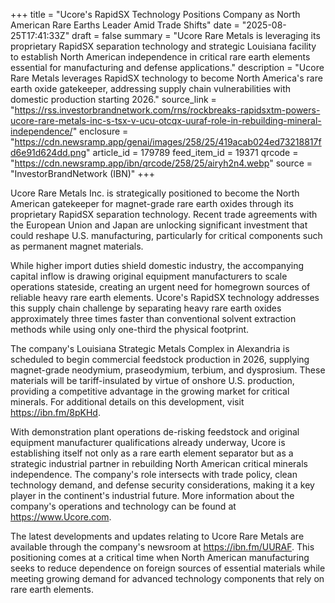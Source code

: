 +++
title = "Ucore's RapidSX Technology Positions Company as North American Rare Earths Leader Amid Trade Shifts"
date = "2025-08-25T17:41:33Z"
draft = false
summary = "Ucore Rare Metals is leveraging its proprietary RapidSX separation technology and strategic Louisiana facility to establish North American independence in critical rare earth elements essential for manufacturing and defense applications."
description = "Ucore Rare Metals leverages RapidSX technology to become North America's rare earth oxide gatekeeper, addressing supply chain vulnerabilities with domestic production starting 2026."
source_link = "https://rss.investorbrandnetwork.com/rns/rockbreaks-rapidsxtm-powers-ucore-rare-metals-inc-s-tsx-v-ucu-otcqx-uuraf-role-in-rebuilding-mineral-independence/"
enclosure = "https://cdn.newsramp.app/genai/images/258/25/419acab024ed73218817fd6e91d624dd.png"
article_id = 179789
feed_item_id = 19371
qrcode = "https://cdn.newsramp.app/ibn/qrcode/258/25/airyh2n4.webp"
source = "InvestorBrandNetwork (IBN)"
+++

<p>Ucore Rare Metals Inc. is strategically positioned to become the North American gatekeeper for magnet-grade rare earth oxides through its proprietary RapidSX separation technology. Recent trade agreements with the European Union and Japan are unlocking significant investment that could reshape U.S. manufacturing, particularly for critical components such as permanent magnet materials.</p><p>While higher import duties shield domestic industry, the accompanying capital inflow is drawing original equipment manufacturers to scale operations stateside, creating an urgent need for homegrown sources of reliable heavy rare earth elements. Ucore's RapidSX technology addresses this supply chain challenge by separating heavy rare earth oxides approximately three times faster than conventional solvent extraction methods while using only one-third the physical footprint.</p><p>The company's Louisiana Strategic Metals Complex in Alexandria is scheduled to begin commercial feedstock production in 2026, supplying magnet-grade neodymium, praseodymium, terbium, and dysprosium. These materials will be tariff-insulated by virtue of onshore U.S. production, providing a competitive advantage in the growing market for critical minerals. For additional details on this development, visit <a href="https://ibn.fm/8pKHd" rel="nofollow" target="_blank">https://ibn.fm/8pKHd</a>.</p><p>With demonstration plant operations de-risking feedstock and original equipment manufacturer qualifications already underway, Ucore is establishing itself not only as a rare earth element separator but as a strategic industrial partner in rebuilding North American critical minerals independence. The company's role intersects with trade policy, clean technology demand, and defense security considerations, making it a key player in the continent's industrial future. More information about the company's operations and technology can be found at <a href="https://www.Ucore.com" rel="nofollow" target="_blank">https://www.Ucore.com</a>.</p><p>The latest developments and updates relating to Ucore Rare Metals are available through the company's newsroom at <a href="https://ibn.fm/UURAF" rel="nofollow" target="_blank">https://ibn.fm/UURAF</a>. This positioning comes at a critical time when North American manufacturing seeks to reduce dependence on foreign sources of essential materials while meeting growing demand for advanced technology components that rely on rare earth elements.</p>
